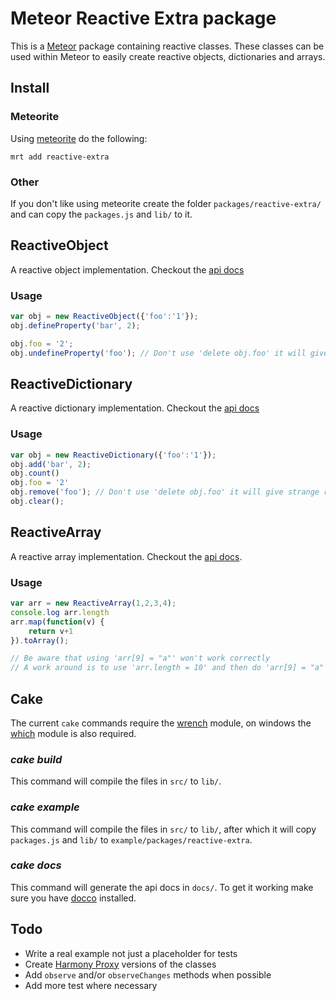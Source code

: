 # Meteor Reactive Extra package
This is a [Meteor](http://meteor.com/) package containing reactive classes.
These classes can be used within Meteor to easily create reactive objects, dictionaries and arrays.

## Install

### Meteorite
Using [meteorite](http://oortcloud.github.io/meteorite/) do the following:
```
mrt add reactive-extra
```

### Other
If you don't like using meteorite create the folder `packages/reactive-extra/` and can copy the `packages.js` and `lib/` to it.

## ReactiveObject
A reactive object implementation.
Checkout the [api docs](https://boekkooi.github.io/reactive-extra/reactive-object.html)

### Usage

```javascript
var obj = new ReactiveObject({'foo':'1'});
obj.defineProperty('bar', 2);

obj.foo = '2';
obj.undefineProperty('foo'); // Don't use 'delete obj.foo' it will give strange results
```

## ReactiveDictionary
A reactive dictionary implementation.
Checkout the [api docs](https://boekkooi.github.io/reactive-extra/reactive-dictionary.html)

### Usage

```javascript
var obj = new ReactiveDictionary({'foo':'1'});
obj.add('bar', 2);
obj.count()
obj.foo = '2'
obj.remove('foo'); // Don't use 'delete obj.foo' it will give strange results
obj.clear();
```


## ReactiveArray
A reactive array implementation.
Checkout the [api docs](https://boekkooi.github.io/reactive-extra/reactive-array.html).

### Usage

```javascript
var arr = new ReactiveArray(1,2,3,4);
console.log arr.length
arr.map(function(v) {
    return v+1
}).toArray();

// Be aware that using 'arr[9] = "a"' won't work correctly
// A work around is to use 'arr.length = 10' and then do 'arr[9] = "a"'
```

## Cake
The current `cake` commands require the [wrench](https://github.com/ryanmcgrath/wrench-js) module, on windows the [which](https://github.com/isaacs/node-which) module is also required.

### *cake build*
This command will compile the files in `src/` to `lib/`.

### *cake example*
This command will compile the files in `src/` to `lib/`, after which it will copy `packages.js` and `lib/` to `example/packages/reactive-extra`.

### *cake docs*
This command will generate the api docs in `docs/`.
To get it working make sure you have [docco](http://jashkenas.github.io/docco/) installed.

## Todo

* Write a real example not just a placeholder for tests
* Create [Harmony Proxy](http://wiki.ecmascript.org/doku.php?id=harmony:proxies) versions of the classes
* Add `observe` and/or `observeChanges` methods when possible
* Add more test where necessary